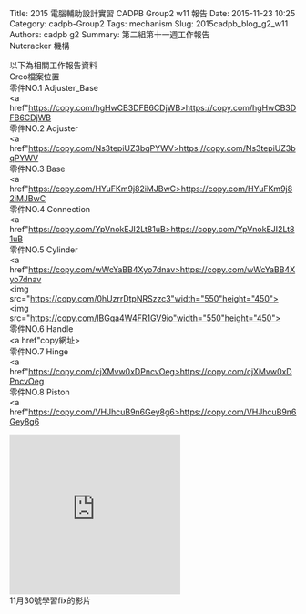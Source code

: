 Title: 2015 電腦輔助設計實習 CADPB Group2 w11 報告
Date: 2015-11-23 10:25
Category: cadpb-Group2
Tags: mechanism
Slug: 2015cadpb_blog_g2_w11
Authors: cadpb g2
Summary: 第二組第十一週工作報告<br />Nutcracker 機構

以下為相關工作報告資料
<br />
Creo檔案位置
<br />
零件NO.1   Adjuster_Base
<br />
<a href"https://copy.com/hgHwCB3DFB6CDjWB>https://copy.com/hgHwCB3DFB6CDjWB</a>
<br />
零件NO.2   Adjuster
<br />
<a href"https://copy.com/Ns3tepiUZ3bqPYWV>https://copy.com/Ns3tepiUZ3bqPYWV</a>
<br />
零件NO.3   Base
<br />
<a href"https://copy.com/HYuFKm9j82iMJBwC>https://copy.com/HYuFKm9j82iMJBwC</a>
<br />
零件NO.4   Connection
<br />
<a href"https://copy.com/YpVnokEJI2Lt81uB>https://copy.com/YpVnokEJI2Lt81uB</a>
<br />
零件NO.5    Cylinder
<br />
<a href"https://copy.com/wWcYaBB4Xyo7dnav>https://copy.com/wWcYaBB4Xyo7dnav</a>
<br />
<img src="https://copy.com/0hUzrrDtpNRSzzc3"width="550"height="450">
<br>
<img src="https://copy.com/lBGqa4W4FR1GV9io"width="550"height="450">
<br>
零件NO.6   Handle
<br />
<a href"copy網址></a>
<br />
零件NO.7   Hinge
<br />
<a href"https://copy.com/cjXMvw0xDPncvOeg>https://copy.com/cjXMvw0xDPncvOeg</a>
<br />
零件NO.8   Piston
<br />
<a href"https://copy.com/VHJhcuB9n6Gey8g6>https://copy.com/VHJhcuB9n6Gey8g6</a>
<br />

<iframe src="https://player.vimeo.com/video/148025820"500" height="281" frameborder="0" webkitallowfullscreen mozallowfullscreen allowfullscreen></iframe>
<br />
11月30號學習fix的影片
<br />